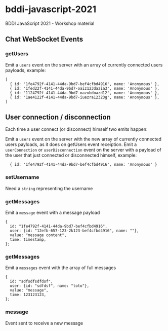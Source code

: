 # bddi-javascript-2021

BDDI JavaScript 2021 - Workshop material

## Chat WebSocket Events

### getUsers

Emit a `users` event on the server with an array of currently connected users payloads, example:

```
[
  { id: '1fe4792f-4141-44da-9bd7-bef4cfbd4916', name: 'Anonymous' },
  { id: '1fed22f-4141-44da-9bd7-oaiz123dazia3', name: 'Anonymous' },
  { id: '1124792f-4141-44da-9bd7-oazubdoazd12', name: 'Anonymous' },
  { id: '1ae4122f-4141-44da-9bd7-iuezra12323g', name: 'Anonymous' },
]
```

## User connection / disconnection

Each time a user connect (or disconnect) himself two emits happen:

Emit a `users` event on the server with the new array of currently connected users payloads, as it does on getUsers event receiption.
Emit a `userConnection` or `userDisconnection` event on the server with a payload of the user that just connected or disconnected himself, example:

```
  { id: '1fe4792f-4141-44da-9bd7-bef4cfbd4916', name: 'Anonymous' }
```

### setUsername

Need a `string` representing the username

### getMessages

Emit a `message` event with a message payload

```
{
  id: "1fe4792f-4141-44da-9bd7-bef4cfbd4916",
  user: {id: "12efb-657-123-2k123-bef4cfbd4916", name: ""},
  value: "message content",
  time: timestamp,
};
```

### getMessages
Emit a `messages` event with the array of full messages
```
{
  id: "sdfsdfsdfdsf",
  user: {id: "sdfdsf", name: "toto"},
  value: "message",
  time: 123123123,
};
```

### message
Event sent to receive a new message
